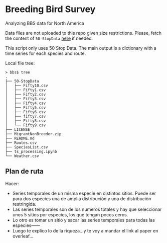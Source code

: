 # Breeding Bird Survey
Analyzing BBS data for North America

Data files are not uploaded to this repo given size restrictions. Please, fetch the content of `50-StopData` [here](https://tinyurl.com/ywtxx44u) if needed.

This script only uses 50 Stop Data. The main output is a dictionary with a time series for each species and route.

Local file tree:

``` text
> bbs$ tree 
.
├── 50-StopData
│   ├── Fifty10.csv
│   ├── Fifty1.csv
│   ├── Fifty2.csv
│   ├── Fifty3.csv
│   ├── Fifty4.csv
│   ├── Fifty5.csv
│   ├── Fifty6.csv
│   ├── fifty7.csv
│   ├── Fifty8.csv
│   └── Fifty9.csv
├── LICENSE
├── MigrantNonBreeder.zip
├── README.md
├── Routes.csv
├── SpeciesList.csv
├── ts_processing.ipynb
└── Weather.csv

```

## Plan de ruta

Hacer:
- Series temporales de un misma especie en distintos sitios. Puede ser para dos especies  una de amplia distribuciòn y una de distribuciòn restringida.
- Las series temporales son de los numeros totales y hay que seleccionar unos 5 sitios por especies, los que tengan pocos ceros.
- Lo otro es tomar un sitio y sacar las series temporales para todas las especies——
- Luego te explico lo de la riqueza…y te voy a mandar el link al paper en overleaf...